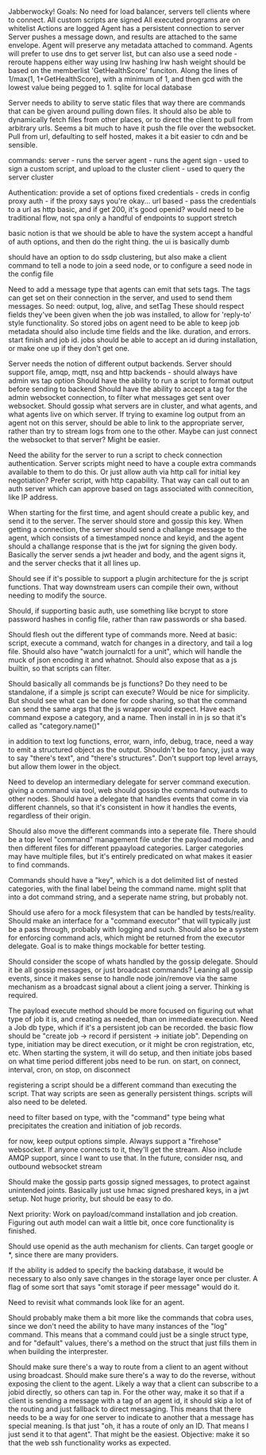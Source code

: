 Jabberwocky!
Goals:
No need for load balancer, servers tell clients where to connect.
All custom scripts are signed
All executed programs are on whitelist
Actions are logged
Agent has a persistent connection to server
Server pushes a message down, and results are attached to the same envelope.  Agent will preserve any metadata attached to command.
Agents will prefer to use dns to get server list, but can also use a seed node - reroute happens either way using lrw hashing
lrw hash weight should be based on the memberlist 'GetHealthScore' funciton.  Along the lines of 1/max(1, 1+GetHealthScore), with a minimum of 1, and then gcd with the lowest value being pegged to 1.
sqlite for local database

Server needs to ability to serve static files
that way there are commands that can be given around pulling down files.
It should also be able to dynamically fetch files from other places, or to direct the client to pull from arbitrary urls.
Seems a bit much to have it push the file over the websocket.
Pull from url, defaulting to self hosted, makes it a bit easier to cdn and be sensible.

commands:
server - runs the server
agent - runs the agent
sign - used to sign a custom script, and upload to the cluster
client - used to query the server cluster

Authentication:
 provide a set of options
 fixed credentials - creds in config
 proxy auth - if the proxy says you're okay...
 url based - pass the credentials to a url as http basic, and if get 200, it's good
 openid?
   would need to be traditional flow, not spa
   only a handful of endpoints to support
   stretch
    

 basic notion is that we should be able to have the system accept a handful of auth options, and then do the right thing.
 the ui is basically dumb

should have an option to do ssdp clustering, but also make a client command to tell a node to join a seed node, or to configure a seed node in the config file


Need to add a message type that agents can emit that sets tags.  The tags can get set on their connection in the server, and used to send them messages.
So need: output, log, alive, and setTag
These should respect fields they've been given when the job was installed, to allow for 'reply-to' style functionality.  So stored jobs on agent need to be able to keep job metadata
should also include time fields and the like.  duration, and errors.  start finish and job id. jobs should be able to accept an id during installation, or make one up if they don't get one.

Server needs the notion of different output backends.
Server should support file, amqp, mqtt, nsq and http backends - should always have admin ws tap option
Should have the ability to run a script to format output before sending to backend
Should have the ability to accept a tag for the admin websocket connection, to filter what messages get sent over websocket.
Should gossip what servers are in cluster, and what agents, and what agents live on which server.
If trying to examine log output from an agent not on this server, should be able to link to the appropriate server, rather than try to stream logs from one to the other.
Maybe can just connect the websocket to that server?  Might be easier.

Need the ability for the server to run a script to check connection authentication.  Server scripts might need to have a couple extra commands available to them to do this.  Or just allow auth via http call for initial key negotiation?  Prefer script, with http capability.  That way can call out to an auth server which can approve based on tags associated with connecition, like IP address.


When starting for the first time, and agent should create a public key, and send it to the server.  The server should store and gossip this key.
When getting a connection, the server should send a challange message to the agent, which consists of a timestamped nonce and keyid, and the agent should a challange response
that is the jwt for signing the given body.  Basically the server sends a jwt header and body, and the agent signs it, and the server checks that it all lines up.

Should see if it's possible to support a plugin architecture for the js script functions.  That way downstream users can compile their own, without needing to modify the source.

Should, if supporting basic auth, use something like bcrypt to store password hashes in config file, rather than raw passwords or sha based.


Should flesh out the different type of commands more.
Need at basic: script, execute a command, watch for changes in a directory, and tail a log file.
Should also have "watch journalctl for a unit", which will handle the muck of json encoding it and whatnot.
Should also expose that as a js builtin, so that scripts can filter.

Should basically all commands be js functions?  Do they need to be standalone, if a simple js script can execute?
Would be nice for simplicity.  But should see what can be done for code sharing, so that the command can send the same args that the js wrapper would expect.
Have each command expose a category, and a name.  Then install in in js so that it's called as "category.name()"

in addition to text log functions, error, warn, info, debug, trace, need a way to emit a structured object as the output.  Shouldn't be too fancy, just a way to say "there's text", and "there's structures".  Don't support top level arrays, but allow them lower in the object.


Need to develop an intermediary delegate for server command execution.
giving a command via tool, web should gossip the command outwards to other nodes.
Should have a delegate that handles events that come in via different channels, so that it's consistent in how it handles the events, regardless of their origin.

Should also move the different commands into a seperate file.
There should be a top level "command" management file under the payload module, and then different files for different  ppaayload categories.
Larger categories may have multiple files, but it's entirely predicated on what makes it easier to find commands.

Commands should have a "key", which is a dot delimited list of nested categories, with the final label being the command name.
might split that into a dot command string, and a seperate name string, but probably not.

Should use afero for a mock filesystem that can be handled by tests/reality.
Should make an interface for a "command executor" that will typically just be a pass through, probably with logging and such.
Should also be a system for enforcing command acls, which might be returned from the executor delegate.
Goal is to make things mockable for better testing.

Should consider the scope of whats handled by the gossip delegate.  Should it be all gossip messages, or just broadcast commands?
Leaning all gossip events, since it makes sense to handle node join/remove via the same mechanism as a broadcast signal about a client joing a server.
Thinking is required.


The payload execute method should be more focused on figuring out what type of job it is, and creating as needed, than on immediate execution.
Need a Job db type, which if it's a persistent job can be recorded.
the basic flow should be "create job -> record if persistent -> initiate job".  Depending on type, initiation may be direct execution, or it might be cron registration, etc, etc.
When starting the system, it will do setup, and then initiate jobs based on what time period different jobs need to be run.
on start, on connect, interval, cron, on stop, on disconnect

registering a script should be a different command than executing the script.  That way scripts are seen as generally persistent things.  scripts will also need to be deleted.

need to filter based on type, with the "command" type being what precipitates the creation and initiation of job records.


for now, keep output options simple.  Always support a "firehose" websocket.  If anyone connects to it, they'll get the stream.
Also include AMQP support, since I want to use that.  In the future, consider nsq, and outbound websocket stream


Should make the gossip parts gossip signed messages, to protect against unintended joints.  Basically just use hmac signed preshared keys, in a jwt setup.
Not huge priority, but should be easy to do.

Next priority: Work on payload/command installation and job creation. Figuring out auth model can wait a little bit, once core functionality is finished. 


Should use openid as the auth mechanism for clients.  Can target google or *, since there are many providers.

If the ability is added to specify the backing database, it would be necessary to also only save changes in the storage layer once per cluster.
A flag of some sort that says "omit storage if peer message" would do it.

Need to revisit what commands look like for an agent.

Should probably make them a bit more like the commands that cobra uses, since we don't need the ability to have many instances of the "log" command.
This means that a command could just be a single struct type, and for "default" values, there's a method on the struct that just fills them in when 
building the interprester.

Should make sure there's a way to route from a client to an agent without using broadcast.
Should make sure there's a way to do the reverse, without exposing the client to the agent.
Likely a way that a client can subscribe to a jobid directly, so others can tap in.
For the other way, make it so that if a client is sending a message with a tag of an agent id, it should skip a lot of the routing
and just fallback to direct messaging.  This means that there needs to be a way for one server to indicate to another that a message has special meaning.
Is that just "oh, it has a route of only an ID.  That means I just send it to that agent".  That might be the easiest.
Objective: make it so that the web ssh functionality works as expected.
